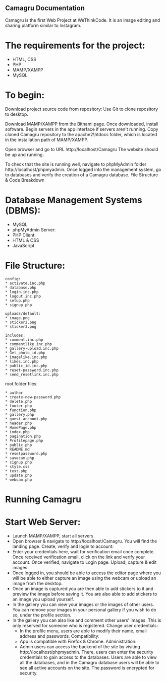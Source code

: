 ## Camagru Documentation ##

Camagru is the first Web Project at WeThinkCode. It is an image editing and sharing platform similar to Instagram.

# The requirements for the project:
* HTML, CSS
* PHP
* MAMP/XAMPP
* MySQL
  
# To begin:

Download project source code from repository:
Use Git to clone repository to desktop.

Download MAMP/XAMPP from the Bitnami page.
Once downloaded, install software.
Begin servers in the app interface if servers aren't running.
Copy cloned Camagru repository to the apache2\htdocs folder, which is located in the installation path of MAMP/XAMPP.

Open browser and go to URL http://localhost/Camagru
The website should be up and running.

To check that the site is running well, navigate to phpMyAdmin folder http://localhost/phpmyadmin. Once logged into the management system, go to databases and verify the creation of a Camagru database.
File Structure & Code Breakdown

# Database Management Systems (DBMS):
* MySQL
* phpMyAdmin
Server:
* PHP
Client:
* HTML & CSS
* JavaScript

# File Structure:

    config:
    * activate.inc.php
    * database.php
    * login.inc.php
    * logout.inc.php
    * setup.php
    * signup.php

    uploads/default:
    * image.png
    * sticker2.png
    * sticker3.png

    includes:
    * comment.inc.php
    * commentlike.inc.php
    * gallery-upload.inc.php
    * Get_photo_id.php
    * imagelike.inc.php
    * likes.inc.php
    * public_id.inc.php
    * reset-password.inc.php
    * send_resetlink.inc.php


   root folder files:

    * author
    * create-new-password.php
    * delete.php
    * footer.php
    * function.php
    * gallery.php
    * guest-account.php
    * header.php
    * HomePage.php
    * index.php
    * pagination.php
    * Profilepage.php
    * public.php
    * README.md
    * resetpassword.php
    * savecam.php
    * signup.php
    * style.css
    * text.php
    * update.php
    * webcam.php


# Running Camagru

# Start Web Server:
* Launch MAMP/XAMPP, start all servers.
* Open browser & navigate to http://localhost/Camagru. You will find the landing page.
Create, verify and login to account:
* Enter your credentials here, wait for verification email once complete. Once received verification email, click on the link and verify your account. Once verified, navigate to Login page.
Upload, capture & edit images:
* Once logged in, you should be able to access the editor page where you will be able to either capture an image using the webcam or upload an image from the desktop.
* Once an image is captured you are then able to add stickers to it and preview the image before saving it. You are also able to add stickers to an image you upload yourself.
* In the gallery you can view your images or the images of other users. You can remove your images in your personal gallery if you wish to do so, under the profile section.
* In the gallery you can also like and comment other users' images. This is only reserved for someone who is registered.
Change user credentials:
	* In the profile menu, users are able to modify their name, email address and passwords.
Compatibility:
	* App is compatible with Firefox & Chrome.
Administration:
	* Admin users can access the backend of the site by visiting http://localhost/phpmyadmin. There, users can enter the security credentials to gain access to the databases. Users are able to view all the databases, and in the Camagru database users will be able to see all active accounts on the site. The password is encrypted for security.
